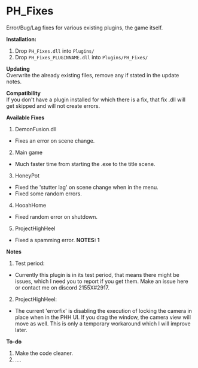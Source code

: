 # PH_Fixes

Error/Bug/Lag fixes for various existing plugins, the game itself.  

**Installation:**  
1. Drop `PH_Fixes.dll` into `Plugins/`  
2. Drop `PH_Fixes_PLUGINNAME.dll` into `Plugins/PH_Fixes/`  

**Updating**  
Overwrite the already existing files, remove any if stated in the update notes.  

**Compatibility**  
If you don't have a plugin installed for which there is a fix, that fix .dll will get skipped and will not create errors.  

**Available Fixes**  
1. DemonFusion.dll  
* Fixes an error on scene change.  
2. Main game  
* Much faster time from starting the .exe to the title scene.  
3. HoneyPot  
* Fixed the 'stutter lag' on scene change when in the menu.  
* Fixed some random errors.  
4. HooahHome  
* Fixed random error on shutdown.  
5. ProjectHighHeel  
* Fixed a spamming error. **NOTES: 1**  

**Notes**  
1. Test period:  
* Currently this plugin is in its test period, that means there might be issues, which I need you to report if you get them. Make an issue here or contact me on discord 2155X#2917.  
2. ProjectHighHeel:  
* The current 'errorfix' is disabling the execution of locking the camera in place when in the PHH UI. If you drag the window, the camera view will move as well. This is only a temporary workaround which I will improve later.  

**To-do**  
1. Make the code cleaner.  
2. ....  

